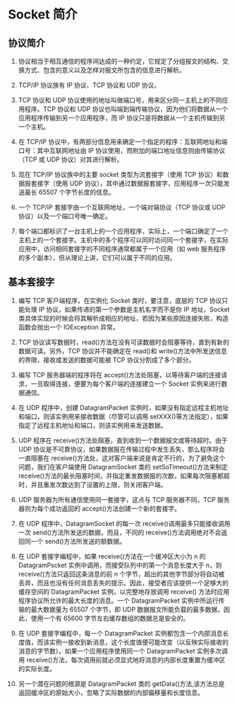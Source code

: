 # Socket 简介

## 协议简介

1. 协议相当于相互通信的程序间达成的一种约定，它规定了分组报文的结构、交换方式、包含的意义以及怎样对报文所包含的信息进行解析。

2. TCP/IP 协议族有 IP 协议、TCP 协议和 UDP 协议。

3. TCP 协议和 UDP 协议使用的地址叫做端口号，用来区分同一主机上的不同应用程序。TCP 协议和 UDP 协议也叫端到端传输协议，因为他们将数据从一个应用程序传输到另一个应用程序，而 IP 协议只是将数据从一个主机传输到另一个主机。

4. 在 TCP/IP 协议中，有两部分信息用来确定一个指定的程序：互联网地址和端口号：其中互联网地址由 IP 协议使用，而附加的端口地址信息则由传输协议（TCP 或 UDP 协议）对其进行解析。

5. 现在 TCP/IP 协议族中的主要 socket 类型为流套接字（使用 TCP 协议）和数据报套接字（使用 UDP 协议），其中通过数据报套接字，应用程序一次只能发送最长 65507 个字节长度的信息。

6. 一个 TCP/IP 套接字由一个互联网地址，一个端对端协议（TCP 协议或 UDP 协议）以及一个端口号唯一确定。

7. 每个端口都标识了一台主机上的一个应用程序，实际上，一个端口确定了一个主机上的一个套接字。主机中的多个程序可以同时访问同一个套接字，在实际应用中，访问相同套接字的不同程序通常都属于一个应用（如 web 服务程序的多个副本），但从理论上讲，它们可以属于不同的应用。

## 基本套接字

1. 编写 TCP 客户端程序，在实例化 Socket 类时，要注意，底层的 TCP 协议只能处理 IP 协议，如果传递的第一个参数是主机名字而不是你 IP 地址，Socket 类具体实现的时候会将其解析成相应的地址，若因为某些原因连接失败，构造函数会抛出一个 IOException 异常。

2. TCP 协议读写数据时，read()方法在没有可读数据时会阻塞等待，直到有新的数据可读。另外，TCP 协议并不能确定在 read()和 write()方法中所发送信息的界限，接收或发送的数据可能被 TCP 协议分割成了多个部分。

3. 编写 TCP 服务器端的程序将在 accept()方法处阻塞，以等待客户端的连接请求，一旦取得连接，便要为每个客户端的连接建立一个 Socket 实例来进行数据通信。

4. 在 UDP 程序中，创建 DatagramPacket 实例时，如果没有指定远程主机地址和端口，则该实例用来接收数据（尽管可以调用 setXXX()等方法指定），如果指定了远程主机地址和端口，则该实例用来发送数据。

5. UDP 程序在 receive()方法处阻塞，直到收到一个数据报文或等待超时。由于 UDP 协议是不可靠协议，如果数据报在传输过程中发生丢失，那么程序将会一直阻塞在 receive()方法处，这对客户端来说是肯定不行的，为了避免这个问题，我们在客户端使用 DatagramSocket 类的 setSoTimeout()方法来制定 receive()方法的最长阻塞时间，并指定重发数据报的次数，如果每次阻塞都超时，并且重发次数达到了设置的上限，则关闭客户端。

6. UDP 服务器为所有通信使用同一套接字，这点与 TCP 服务器不同，TCP 服务器则为每个成功返回的 accept()方法创建一个新的套接字。

7. 在 UDP 程序中，DatagramSocket 的每一次 receive()调用最多只能接收调用一次 send()方法所发送的数据，而且，不同的 receive()方法调用绝对不会返回同一个 send()方法所发送的额数据。

8. 在 UDP 套接字编程中，如果 receive()方法在一个缓冲区大小为 n 的 DatagramPscket 实例中调用，而接受队列中的第一个消息长度大于 n，则 receive()方法只返回这条消息的前 n 个字节，超出的其他字节部分将自动被丢弃，而且也没有任何消息丢失的提示。因此，接受者应该提供一个足够大的缓存空间的 DatagramPacket 实例，以完整地存放调用 receive() 方法时应用程序协议所允许的最大长度的消息。一个 DatagramPacket 实例中所运行传输的最大数据量为 65507 个字节，即 UDP 数据报文所能负载的最多数据，因此，使用一个有 65600 字节左右缓存数组的数据总是安全的。

9. 在 UDP 套接字编程中，每一个 DatagramPacket 实例都包含一个内部消息长度值，而该实例一接收到新消息，这个长度值便可能改变（以反映实际接收的消息的字节数）。如果一个应用程序使用同一个 DatagramPacket 实例多次调用 receive()方法，每次调用前就必须显式地将消息的内部长度重置为缓冲区的实际长度。

10. 另一个潜在问题的根源是 DatagramPacket 类的 getData()方法,该方法总是返回缓冲区的原始大小，忽略了实际数据的内部偏移量和长度信息。